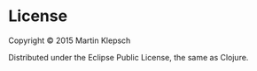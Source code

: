 # License

Copyright © 2015 Martin Klepsch

Distributed under the Eclipse Public License, the same as Clojure.
